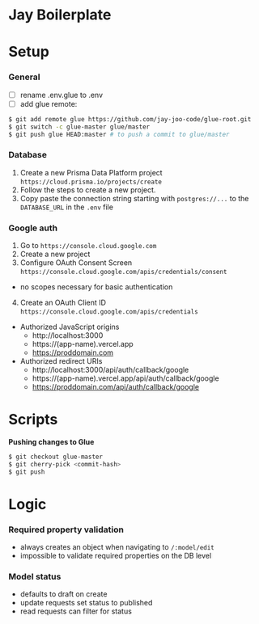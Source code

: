 # Jay Boilerplate

# Setup

### General

- [ ] rename .env.glue to .env
- [ ] add glue remote:

```bash
$ git add remote glue https://github.com/jay-joo-code/glue-root.git
$ git switch -c glue-master glue/master
$ git push glue HEAD:master # to push a commit to glue/master
```

### Database

1. Create a new Prisma Data Platform project `https://cloud.prisma.io/projects/create`
2. Follow the steps to create a new project.
3. Copy paste the connection string starting with `postgres://...` to the `DATABASE_URL` in the `.env` file

### Google auth

1. Go to `https://console.cloud.google.com`
2. Create a new project
3. Configure OAuth Consent Screen `https://console.cloud.google.com/apis/credentials/consent`

- no scopes necessary for basic authentication

4. Create an OAuth Client ID `https://console.cloud.google.com/apis/credentials`

- Authorized JavaScript origins
  - http://localhost:3000
  - https://(app-name).vercel.app
  - https://proddomain.com
- Authorized redirect URIs
  - http://localhost:3000/api/auth/callback/google
  - https://(app-name).vercel.app/api/auth/callback/google
  - https://proddomain.com/api/auth/callback/google

# Scripts

**Pushing changes to Glue**

```bash
$ git checkout glue-master
$ git cherry-pick <commit-hash>
$ git push
```

# Logic

### Required property validation

- always creates an object when navigating to `/:model/edit`
- impossible to validate required properties on the DB level

### Model status

- defaults to draft on create
- update requests set status to published
- read requests can filter for status
